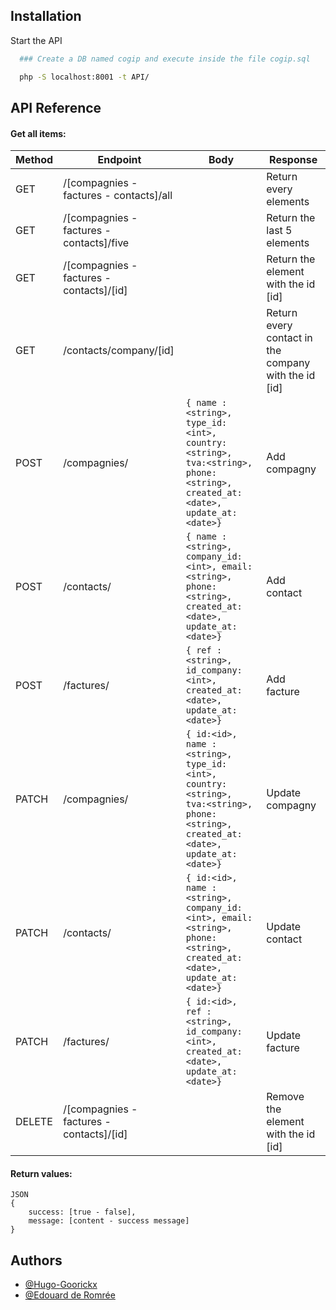 
## Installation

Start the API

```bash
  ### Create a DB named cogip and execute inside the file cogip.sql

  php -S localhost:8001 -t API/
```
    
## API Reference

#### Get all items:

| Method | Endpoint | Body | Response |
| - | - | - | - |
| GET | /[compagnies - factures - contacts]/all | | Return every elements |
| GET | /[compagnies - factures - contacts]/five | | Return the last 5 elements |
| GET | /[compagnies - factures - contacts]/[id] | | Return the element with the id [id]|
| GET | /contacts/company/[id] | | Return every contact in the company with the id [id]|
| POST | /compagnies/ | `{ name : <string>, type_id: <int>,  country:<string>, tva:<string>,  phone:<string>,  created_at: <date>, update_at: <date>}` | Add compagny |
| POST | /contacts/ | `{ name : <string>,  company_id: <int>, email:<string>, phone:<string>, created_at: <date>, update_at: <date>}` | Add contact |
| POST | /factures/ | `{ ref : <string>, id_company: <int>, created_at: <date>, update_at: <date>}` | Add facture |
| PATCH | /compagnies/ | `{ id:<id>, name : <string>, type_id: <int>,  country:<string>, tva:<string>,  phone:<string>,  created_at: <date>, update_at: <date>}` | Update compagny |
| PATCH | /contacts/ | `{ id:<id>, name : <string>,  company_id: <int>, email:<string>, phone:<string>, created_at: <date>, update_at: <date>}` | Update contact |
| PATCH | /factures/ | `{ id:<id>, ref : <string>, id_company: <int>, created_at: <date>, update_at: <date>}` | Update facture |
| DELETE | /[compagnies - factures - contacts]/[id] | | Remove the element with the id [id] |

#### Return values:

```JS
JSON
{
    success: [true - false],
    message: [content - success message]
}
```

## Authors

- [@Hugo-Goorickx](https://github.com/Hugo-Goorickx)
- [@Edouard de Romrée](https://github.com/Ed0598)

